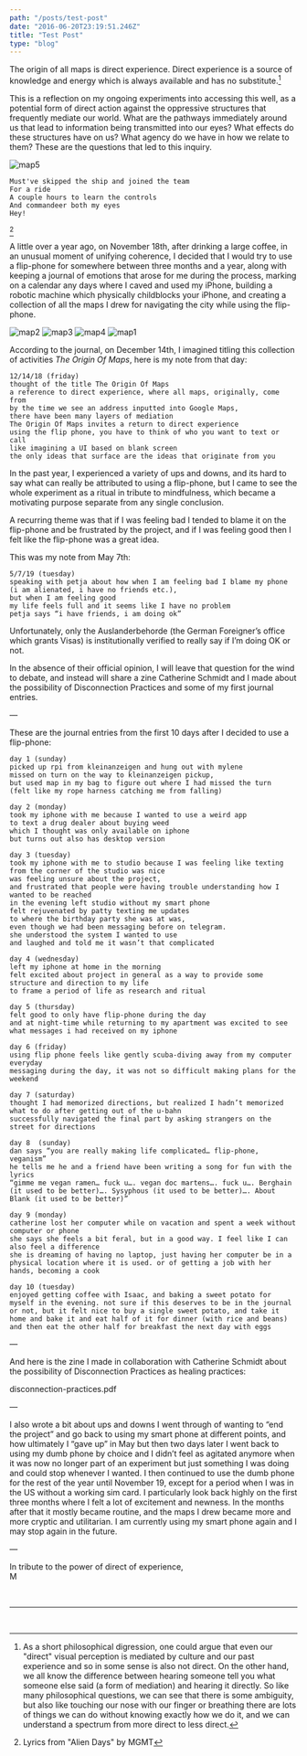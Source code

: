 ```yaml
---
path: "/posts/test-post"
date: "2016-06-20T23:19:51.246Z"
title: "Test Post"
type: "blog"
---
```


The origin of all maps is direct experience. Direct experience is a source of knowledge and energy which is always available and has no substitute.[^1] 

This is a reflection on my ongoing experiments into accessing this well, 
as a potential form of direct action against the oppressive structures that frequently mediate our world. 
What are the pathways immediately around us that lead to information being transmitted into our eyes? 
What effects do these structures have on us? 
What agency do we have in how we relate to them? These are the questions that led to this inquiry.

![map5](img/map5.png)

```
Must've skipped the ship and joined the team
For a ride
A couple hours to learn the controls
And commandeer both my eyes
Hey!
```
[^2]
 

A little over a year ago, on November 18th, after drinking a large coffee, 
in an unusual moment of unifying coherence, 
I decided that I would try to use a flip-phone for somewhere between three months and a year, 
along with keeping a journal of emotions that arose for me during the process, 
marking on a calendar any days where I caved and used my iPhone, 
building a robotic machine which physically childblocks your iPhone, 
and creating a collection of all the maps I drew for navigating the city while using the flip-phone.

![map2](img/map2.png)
![map3](img/map3.png)
![map4](img/map4.png)
![map1](img/map1.png)

According to the journal, on December 14th, I imagined titling this collection of activities _The Origin Of Maps_, here is my note from that day:

```
12/14/18 (friday)
thought of the title The Origin Of Maps
a reference to direct experience, where all maps, originally, come from 
by the time we see an address inputted into Google Maps, 
there have been many layers of mediation 
The Origin Of Maps invites a return to direct experience
using the flip phone, you have to think of who you want to text or call
like imagining a UI based on blank screen 
the only ideas that surface are the ideas that originate from you
```

In the past year, I experienced a variety of ups and downs, and its hard to say what can really be attributed to using a flip-phone, 
but I came to see the whole experiment as a ritual in tribute to mindfulness, which became a motivating purpose 
separate from any single conclusion.

A recurring theme was that if I was feeling bad I tended to blame it on the flip-phone and be frustrated by the project, 
and if I was feeling good then I felt like the flip-phone was a great idea. 

This was my note from May 7th:

```
5/7/19 (tuesday)
speaking with petja about how when I am feeling bad I blame my phone 
(i am alienated, i have no friends etc.), 
but when I am feeling good 
my life feels full and it seems like I have no problem 
petja says “i have friends, i am doing ok”
```

Unfortunately, only the Auslanderbehorde (the German Foreigner’s office which grants Visas) is institutionally verified to really say if I’m doing OK or not. 

In the absence of their official opinion, I will leave that question for the wind to debate, 
and instead will share a zine Catherine Schmidt and I made about the possibility of Disconnection Practices 
and some of my first journal entries.

—

These are the journal entries from the first 10 days after I decided to use a flip-phone:

```
day 1 (sunday)
picked up rpi from kleinanzeigen and hung out with mylene 
missed on turn on the way to kleinanzeigen pickup,  
but used map in my bag to figure out where I had missed the turn 
(felt like my rope harness catching me from falling) 

day 2 (monday)
took my iphone with me because I wanted to use a weird app 
to text a drug dealer about buying weed 
which I thought was only available on iphone 
but turns out also has desktop version 

day 3 (tuesday)
took my iphone with me to studio because I was feeling like texting from the corner of the studio was nice
was feeling unsure about the project, 
and frustrated that people were having trouble understanding how I wanted to be reached 
in the evening left studio without my smart phone
felt rejuvenated by patty texting me updates 
to where the birthday party she was at was, 
even though we had been messaging before on telegram. 
she understood the system I wanted to use 
and laughed and told me it wasn’t that complicated 

day 4 (wednesday)
left my iphone at home in the morning 
felt excited about project in general as a way to provide some structure and direction to my life 
to frame a period of life as research and ritual 

day 5 (thursday)
felt good to only have flip-phone during the day   
and at night-time while returning to my apartment was excited to see what messages i had received on my iphone 

day 6 (friday)
using flip phone feels like gently scuba-diving away from my computer everyday
messaging during the day, it was not so difficult making plans for the weekend 

day 7 (saturday)
thought I had memorized directions, but realized I hadn’t memorized what to do after getting out of the u-bahn 
successfully navigated the final part by asking strangers on the street for directions  

day 8  (sunday)
dan says “you are really making life complicated… flip-phone, veganism”
he tells me he and a friend have been writing a song for fun with the lyrics
“gimme me vegan ramen… fuck u…. vegan doc martens…. fuck u…. Berghain (it used to be better)…. Sysyphous (it used to be better)…. About Blank (it used to be better)”

day 9 (monday)
catherine lost her computer while on vacation and spent a week without computer or phone
she says she feels a bit feral, but in a good way. I feel like I can also feel a difference 
she is dreaming of having no laptop, just having her computer be in a physical location where it is used. or of getting a job with her hands, becoming a cook 

day 10 (tuesday)
enjoyed getting coffee with Isaac, and baking a sweet potato for myself in the evening. not sure if this deserves to be in the journal or not, but it felt nice to buy a single sweet potato, and take it home and bake it and eat half of it for dinner (with rice and beans) and then eat the other half for breakfast the next day with eggs
```

—

And here is the zine I made in collaboration with Catherine Schmidt about the possibility of Disconnection Practices as healing practices:

disconnection-practices.pdf

—

I also wrote a bit about ups and downs I went through of wanting to “end the project” and go back to using my smart phone at different points, and how ultimately I “gave up” in May but then two days later I went back to using my dumb phone by choice and I didn’t feel as agitated anymore when it was now no longer part of an experiment but just something I was doing and could stop whenever I wanted. 
I then continued to use the dumb phone for the rest of the year until November 19, except for a period when I was in the US without a working sim card. 
I particularly look back highly on the first three months where I felt a lot of excitement and newness. 
In the months after that it mostly became routine, and the maps I drew became more and more cryptic and utilitarian. 
I am currently using my smart phone again and I may stop again in the future. 

—

In tribute to the power of direct of experience,   
M

<br>

__________________

<br>

[^1]: As a short philosophical digression, one could argue that even our "direct" visual perception is mediated by culture and our past experience and so in some sense is also not direct. On the other hand, we all know the difference between hearing someone tell you what someone else said (a form of mediation) and hearing it directly. So like many philosophical questions, we can see that there is some ambiguity, but also like touching our nose with our finger or breathing there are lots of things we can do without knowing exactly how we do it, and we can understand a spectrum from more direct to less direct.  
[^2]: Lyrics from "Alien Days" by MGMT
